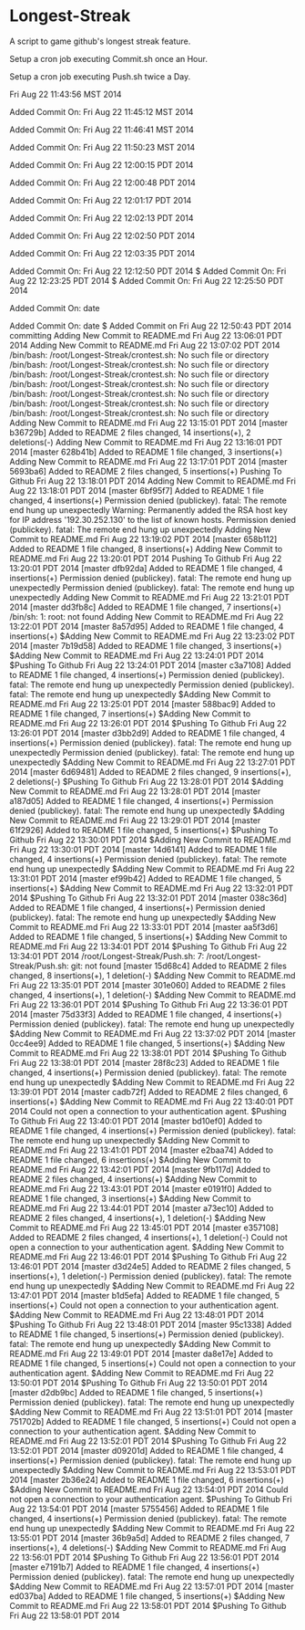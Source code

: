 Longest-Streak
==============

A script to game github's longest streak feature.

Setup a cron job executing Commit.sh once an Hour.

Setup a cron job executing Push.sh twice a Day.

Fri Aug 22 11:43:56 MST 2014

Added Commit On: Fri Aug 22 11:45:12 MST 2014

Added Commit On: Fri Aug 22 11:46:41 MST 2014

Added Commit On: Fri Aug 22 11:50:23 MST 2014

Added Commit On: Fri Aug 22 12:00:15 PDT 2014

Added Commit On: Fri Aug 22 12:00:48 PDT 2014

Added Commit On: Fri Aug 22 12:01:17 PDT 2014

Added Commit On: Fri Aug 22 12:02:13 PDT 2014

Added Commit On: Fri Aug 22 12:02:50 PDT 2014

Added Commit On: Fri Aug 22 12:03:35 PDT 2014

Added Commit On: Fri Aug 22 12:12:50 PDT 2014
$
Added Commit On: Fri Aug 22 12:23:25 PDT 2014
$
Added Commit On: Fri Aug 22 12:25:50 PDT 2014

Added Commit On: date

Added Commit On: date
$
Added Commit on  Fri Aug 22 12:50:43 PDT 2014
committing
Adding New Commit to README.md  Fri Aug 22 13:06:01 PDT 2014
Adding New Commit to README.md  Fri Aug 22 13:07:02 PDT 2014
/bin/bash: /root/Longest-Streak/crontest.sh: No such file or directory
/bin/bash: /root/Longest-Streak/crontest.sh: No such file or directory
/bin/bash: /root/Longest-Streak/crontest.sh: No such file or directory
/bin/bash: /root/Longest-Streak/crontest.sh: No such file or directory
/bin/bash: /root/Longest-Streak/crontest.sh: No such file or directory
/bin/bash: /root/Longest-Streak/crontest.sh: No such file or directory
/bin/bash: /root/Longest-Streak/crontest.sh: No such file or directory
Adding New Commit to README.md  Fri Aug 22 13:15:01 PDT 2014
[master b36729b] Added to README
 2 files changed, 14 insertions(+), 2 deletions(-)
Adding New Commit to README.md  Fri Aug 22 13:16:01 PDT 2014
[master 628b41b] Added to README
 1 file changed, 3 insertions(+)
Adding New Commit to README.md  Fri Aug 22 13:17:01 PDT 2014
[master 5693ba6] Added to README
 2 files changed, 5 insertions(+)
Pushing To Github  Fri Aug 22 13:18:01 PDT 2014
Adding New Commit to README.md  Fri Aug 22 13:18:01 PDT 2014
[master 6bf95f7] Added to README
 1 file changed, 4 insertions(+)
Permission denied (publickey).
fatal: The remote end hung up unexpectedly
Warning: Permanently added the RSA host key for IP address '192.30.252.130' to the list of known hosts.
Permission denied (publickey).
fatal: The remote end hung up unexpectedly
Adding New Commit to README.md  Fri Aug 22 13:19:02 PDT 2014
[master 658b112] Added to README
 1 file changed, 8 insertions(+)
Adding New Commit to README.md  Fri Aug 22 13:20:01 PDT 2014
Pushing To Github  Fri Aug 22 13:20:01 PDT 2014
[master dfb92da] Added to README
 1 file changed, 4 insertions(+)
Permission denied (publickey).
fatal: The remote end hung up unexpectedly
Permission denied (publickey).
fatal: The remote end hung up unexpectedly
Adding New Commit to README.md  Fri Aug 22 13:21:01 PDT 2014
[master dd3fb8c] Added to README
 1 file changed, 7 insertions(+)
/bin/sh: 1: root: not found
Adding New Commit to README.md  Fri Aug 22 13:22:01 PDT 2014
[master 8a57d95] Added to README
 1 file changed, 4 insertions(+)
$Adding New Commit to README.md  Fri Aug 22 13:23:02 PDT 2014
[master 7b19d58] Added to README
 1 file changed, 3 insertions(+)
$Adding New Commit to README.md  Fri Aug 22 13:24:01 PDT 2014
$Pushing To Github  Fri Aug 22 13:24:01 PDT 2014
[master c3a7108] Added to README
 1 file changed, 4 insertions(+)
Permission denied (publickey).
fatal: The remote end hung up unexpectedly
Permission denied (publickey).
fatal: The remote end hung up unexpectedly
$Adding New Commit to README.md  Fri Aug 22 13:25:01 PDT 2014
[master 588bac9] Added to README
 1 file changed, 7 insertions(+)
$Adding New Commit to README.md  Fri Aug 22 13:26:01 PDT 2014
$Pushing To Github  Fri Aug 22 13:26:01 PDT 2014
[master d3bb2d9] Added to README
 1 file changed, 4 insertions(+)
Permission denied (publickey).
fatal: The remote end hung up unexpectedly
Permission denied (publickey).
fatal: The remote end hung up unexpectedly
$Adding New Commit to README.md  Fri Aug 22 13:27:01 PDT 2014
[master 6d69481] Added to README
 2 files changed, 9 insertions(+), 2 deletions(-)
$Pushing To Github  Fri Aug 22 13:28:01 PDT 2014
$Adding New Commit to README.md  Fri Aug 22 13:28:01 PDT 2014
[master a187d05] Added to README
 1 file changed, 4 insertions(+)
Permission denied (publickey).
fatal: The remote end hung up unexpectedly
$Adding New Commit to README.md  Fri Aug 22 13:29:01 PDT 2014
[master 61f2926] Added to README
 1 file changed, 5 insertions(+)
$Pushing To Github  Fri Aug 22 13:30:01 PDT 2014
$Adding New Commit to README.md  Fri Aug 22 13:30:01 PDT 2014
[master 14d6141] Added to README
 1 file changed, 4 insertions(+)
Permission denied (publickey).
fatal: The remote end hung up unexpectedly
$Adding New Commit to README.md  Fri Aug 22 13:31:01 PDT 2014
[master ef99b42] Added to README
 1 file changed, 5 insertions(+)
$Adding New Commit to README.md  Fri Aug 22 13:32:01 PDT 2014
$Pushing To Github  Fri Aug 22 13:32:01 PDT 2014
[master 038c36d] Added to README
 1 file changed, 4 insertions(+)
Permission denied (publickey).
fatal: The remote end hung up unexpectedly
$Adding New Commit to README.md  Fri Aug 22 13:33:01 PDT 2014
[master aa5f3d6] Added to README
 1 file changed, 5 insertions(+)
$Adding New Commit to README.md  Fri Aug 22 13:34:01 PDT 2014
$Pushing To Github  Fri Aug 22 13:34:01 PDT 2014
/root/Longest-Streak/Push.sh: 7: /root/Longest-Streak/Push.sh: git: not found
[master 15d68c4] Added to README
 2 files changed, 8 insertions(+), 1 deletion(-)
$Adding New Commit to README.md  Fri Aug 22 13:35:01 PDT 2014
[master 301e060] Added to README
 2 files changed, 4 insertions(+), 1 deletion(-)
$Adding New Commit to README.md  Fri Aug 22 13:36:01 PDT 2014
$Pushing To Github  Fri Aug 22 13:36:01 PDT 2014
[master 75d33f3] Added to README
 1 file changed, 4 insertions(+)
Permission denied (publickey).
fatal: The remote end hung up unexpectedly
$Adding New Commit to README.md  Fri Aug 22 13:37:02 PDT 2014
[master 0cc4ee9] Added to README
 1 file changed, 5 insertions(+)
$Adding New Commit to README.md  Fri Aug 22 13:38:01 PDT 2014
$Pushing To Github  Fri Aug 22 13:38:01 PDT 2014
[master 28f8c23] Added to README
 1 file changed, 4 insertions(+)
Permission denied (publickey).
fatal: The remote end hung up unexpectedly
$Adding New Commit to README.md  Fri Aug 22 13:39:01 PDT 2014
[master cadb72f] Added to README
 2 files changed, 6 insertions(+)
$Adding New Commit to README.md  Fri Aug 22 13:40:01 PDT 2014
Could not open a connection to your authentication agent.
$Pushing To Github  Fri Aug 22 13:40:01 PDT 2014
[master bd10ef0] Added to README
 1 file changed, 4 insertions(+)
Permission denied (publickey).
fatal: The remote end hung up unexpectedly
$Adding New Commit to README.md  Fri Aug 22 13:41:01 PDT 2014
[master e2baa74] Added to README
 1 file changed, 6 insertions(+)
$Adding New Commit to README.md  Fri Aug 22 13:42:01 PDT 2014
[master 9fb117d] Added to README
 2 files changed, 4 insertions(+)
$Adding New Commit to README.md  Fri Aug 22 13:43:01 PDT 2014
[master e0191f0] Added to README
 1 file changed, 3 insertions(+)
$Adding New Commit to README.md  Fri Aug 22 13:44:01 PDT 2014
[master a73ec10] Added to README
 2 files changed, 4 insertions(+), 1 deletion(-)
$Adding New Commit to README.md  Fri Aug 22 13:45:01 PDT 2014
[master e357108] Added to README
 2 files changed, 4 insertions(+), 1 deletion(-)
Could not open a connection to your authentication agent.
$Adding New Commit to README.md  Fri Aug 22 13:46:01 PDT 2014
$Pushing To Github  Fri Aug 22 13:46:01 PDT 2014
[master d3d24e5] Added to README
 2 files changed, 5 insertions(+), 1 deletion(-)
Permission denied (publickey).
fatal: The remote end hung up unexpectedly
$Adding New Commit to README.md  Fri Aug 22 13:47:01 PDT 2014
[master b1d5efa] Added to README
 1 file changed, 5 insertions(+)
Could not open a connection to your authentication agent.
$Adding New Commit to README.md  Fri Aug 22 13:48:01 PDT 2014
$Pushing To Github  Fri Aug 22 13:48:01 PDT 2014
[master 95c1338] Added to README
 1 file changed, 5 insertions(+)
Permission denied (publickey).
fatal: The remote end hung up unexpectedly
$Adding New Commit to README.md  Fri Aug 22 13:49:01 PDT 2014
[master da8e17e] Added to README
 1 file changed, 5 insertions(+)
Could not open a connection to your authentication agent.
$Adding New Commit to README.md  Fri Aug 22 13:50:01 PDT 2014
$Pushing To Github  Fri Aug 22 13:50:01 PDT 2014
[master d2db9bc] Added to README
 1 file changed, 5 insertions(+)
Permission denied (publickey).
fatal: The remote end hung up unexpectedly
$Adding New Commit to README.md  Fri Aug 22 13:51:01 PDT 2014
[master 751702b] Added to README
 1 file changed, 5 insertions(+)
Could not open a connection to your authentication agent.
$Adding New Commit to README.md  Fri Aug 22 13:52:01 PDT 2014
$Pushing To Github  Fri Aug 22 13:52:01 PDT 2014
[master d09201d] Added to README
 1 file changed, 4 insertions(+)
Permission denied (publickey).
fatal: The remote end hung up unexpectedly
$Adding New Commit to README.md  Fri Aug 22 13:53:01 PDT 2014
[master 2b36e24] Added to README
 1 file changed, 6 insertions(+)
$Adding New Commit to README.md  Fri Aug 22 13:54:01 PDT 2014
Could not open a connection to your authentication agent.
$Pushing To Github  Fri Aug 22 13:54:01 PDT 2014
[master 5755456] Added to README
 1 file changed, 4 insertions(+)
Permission denied (publickey).
fatal: The remote end hung up unexpectedly
$Adding New Commit to README.md  Fri Aug 22 13:55:01 PDT 2014
[master 36b9a5d] Added to README
 2 files changed, 7 insertions(+), 4 deletions(-)
$Adding New Commit to README.md  Fri Aug 22 13:56:01 PDT 2014
$Pushing To Github  Fri Aug 22 13:56:01 PDT 2014
[master e7191b7] Added to README
 1 file changed, 4 insertions(+)
Permission denied (publickey).
fatal: The remote end hung up unexpectedly
$Adding New Commit to README.md  Fri Aug 22 13:57:01 PDT 2014
[master ed037ba] Added to README
 1 file changed, 5 insertions(+)
$Adding New Commit to README.md  Fri Aug 22 13:58:01 PDT 2014
$Pushing To Github  Fri Aug 22 13:58:01 PDT 2014
